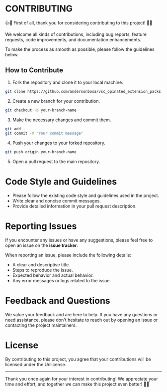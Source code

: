 # CONTRIBUTING

👍🎉 First of all, thank you for considering contributing to this project! 👏👏

We welcome all kinds of contributions, including bug reports, feature requests, code improvements, and documentation enhancements.

To make the process as smooth as possible, please follow the guidelines below.


## How to Contribute

1. Fork the repository and clone it to your local machine.

```bash
git clone https://github.com/andersonbosa/vsc_opinated_extension_packs.git
```

2. Create a new branch for your contribution.

```bash
git checkout -b your-branch-name
```

3. Make the necessary changes and commit them.

```bash
git add .
git commit -m "Your commit message"
```

4. Push your changes to your forked repository.

```bash
git push origin your-branch-name
```

5. Open a pull request to the main repository.


# Code Style and Guidelines

* Please follow the existing code style and guidelines used in the project.
* Write clear and concise commit messages.
* Provide detailed information in your pull request description.


# Reporting Issues

If you encounter any issues or have any suggestions, please feel free to open an issue on the **issue tracker**.

When reporting an issue, please include the following details:

* A clear and descriptive title.
* Steps to reproduce the issue.
* Expected behavior and actual behavior.
* Any error messages or logs related to the issue.


# Feedback and Questions

We value your feedback and are here to help. If you have any questions or need assistance, please don't hesitate to reach out by opening an issue or contacting the project maintainers.


# License

By contributing to this project, you agree that your contributions will be licensed under the Unlicense.


---

Thank you once again for your interest in contributing! We appreciate your time and effort, and together we can make this project even better! 🚀🌟


